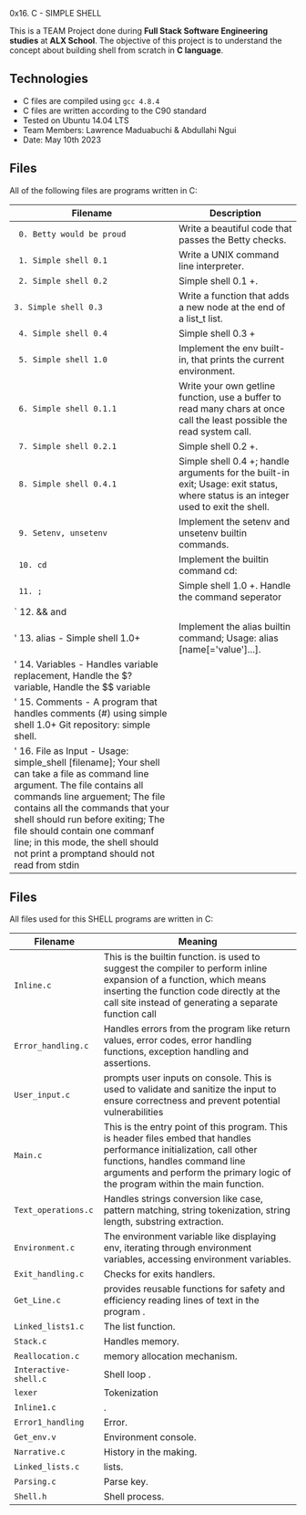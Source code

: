 0x16. C - SIMPLE SHELL

This is a TEAM Project done during **Full Stack Software Engineering studies** at **ALX School**. The objective of this project is to understand the concept about building shell from scratch in **C language**.

## Technologies
* C files are compiled using `gcc 4.8.4`
* C files are written according to the C90 standard
* Tested on Ubuntu 14.04 LTS
* Team Members: Lawrence Maduabuchi & Abdullahi Ngui
* Date: May 10th 2023




## Files
All of the following files are programs written in C:

| Filename | Description |
| -------- | ----------- |
| ` 0. Betty would be proud`| Write a beautiful code that passes the Betty checks.|
| ` 1. Simple shell 0.1` | Write a UNIX command line interpreter.|
| ` 2. Simple shell 0.2` | Simple shell 0.1 +.|
| `3. Simple shell 0.3` | Write a function that adds a new node at the end of a list_t list.|
| ` 4. Simple shell 0.4` | Simple shell 0.3 +|
| ` 5. Simple shell 1.0` | Implement the env built-in, that prints the current environment.|
| ` 6. Simple shell 0.1.1` | Write your own getline function, use a buffer to read many chars at once call the least possible the read system call. |
| ` 7. Simple shell 0.2.1` | Simple shell 0.2 +.|
| ` 8. Simple shell 0.4.1` | Simple shell 0.4 +; handle arguments for the built-in exit; Usage: exit status, where status is an integer used to exit the shell. |
| ` 9. Setenv, unsetenv` | Implement the setenv and unsetenv builtin commands.|
| ` 10. cd` | Implement the builtin command cd:|
| ` 11. ;` | Simple shell 1.0 +. Handle the command seperator|
| ` 12. && and ||` | Handle the && and || shell logical operators.|
| ' 13. alias - Simple shell 1.0+ | Implement the alias builtin command; Usage: alias [name[='value']...].|
| ' 14. Variables - Handles variable replacement, Handle the $? variable, Handle the $$ variable|
| ' 15. Comments - A program that handles comments (#) using simple shell 1.0+ Git repository: simple shell. |
| ' 16. File as Input - Usage: simple_shell [filename]; Your shell can take a file as command line argument. The file contains all commands line arguement; The file contains all the commands that your shell should run before exiting; The file should contain one commanf line; in this mode, the shell should not print a promptand should not read from stdin |
## Files
All files used for this SHELL programs are written in C:

| Filename | Meaning |
| -------- | ----------- |
| ` Inline.c ` | This is the builtin function. is used to suggest the compiler to perform inline expansion of a function, which means inserting the function code directly at the call site instead of generating a separate function call|
| ` Error_handling.c ` | Handles errors from the program like return values, error codes, error handling functions, exception handling and assertions.|
| ` User_input.c ` | prompts user inputs on console. This is used to validate and sanitize the input to ensure correctness and prevent potential vulnerabilities|
| ` Main.c ` | This is the entry point of this program. This is header files embed that handles performance initialization, call other functions, handles command line arguments and perform the primary logic of the program within the main function.|
| ` Text_operations.c ` | Handles strings conversion like case, pattern matching, string tokenization, string length, substring extraction.|
| ` Environment.c ` | The environment variable like displaying env, iterating through environment variables, accessing environment variables.|
| ` Exit_handling.c ` | Checks for exits handlers.|
| ` Get_Line.c ` | provides reusable functions for safety and efficiency reading lines of text in the program .|
| ` Linked_lists1.c ` | The list function.|
| ` Stack.c ` | Handles memory.|
| ` Reallocation.c ` | memory allocation mechanism.|
| ` Interactive-shell.c ` | Shell loop .|
| ` lexer ` | Tokenization|
| ` Inline1.c ` |.|
| ` Error1_handling ` |Error. |
| ` Get_env.v ` | Environment console.|
| ` Narrative.c ` | History in the making. |
| ` Linked_lists.c ` | lists. |
| ` Parsing.c ` | Parse key. |
| ` Shell.h ` | Shell process. |
